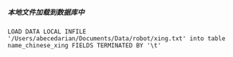 ##### 本地文件加载到数据库中
```
LOAD DATA LOCAL INFILE '/Users/abecedarian/Documents/Data/robot/xing.txt' into table name_chinese_xing FIELDS TERMINATED BY '\t'
```
